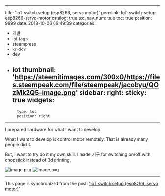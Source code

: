 
---
title: 'IoT switch setup (esp8266, servo motor)'
permlink: IoT-switch-setup-esp8266-servo-motor
catalog: true
toc_nav_num: true
toc: true
position: 9999
date: 2018-10-06 06:49:39
categories:
- 개발
- iot
tags:
- steempress
- kr-dev
- dev
- iot
thumbnail: 'https://steemitimages.com/300x0/https://files.steempeak.com/file/steempeak/jacobyu/QOzMk2Q5-image.png'
sidebar:
    right:
        sticky: true
widgets:
    -
        type: toc
        position: right
---


I prepared hardware for what I want to develop.

What I want to develop is control motor remotely. That is already many people did it.

But, I want to try do it my own skill. I made 기구 for switching on/off with chopstick instead of 3d printing.


![image.png](https://steemitimages.com/300x0/https://files.steempeak.com/file/steempeak/jacobyu/QOzMk2Q5-image.png) ![image.png](https://steemitimages.com/300x0/https://files.steempeak.com/file/steempeak/jacobyu/tyrbagZp-image.png)




- - -

This page is synchronized from the post: ['IoT switch setup (esp8266, servo motor)'](https://steempeak.com/@jacobyu/hardwareforesp8266-7rmf8n9y5c)
